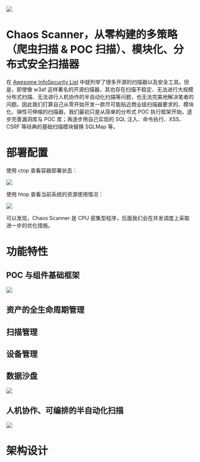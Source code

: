 ![](https://i.postimg.cc/vHMJtwd4/image.png)

# Chaos Scanner，从零构建的多策略（爬虫扫描 & POC 扫描）、模块化、分布式安全扫描器

在 [Awesome InfoSecurity List](https://ngte-al.gitbook.io/i/infosecurity) 中就列举了很多开源的扫描器以及安全工具。但是，即使像 w3af 这样著名的开源扫描器，其也存在扫描不稳定、无法进行大规模分布式扫描、无法进行人机协作的半自动化扫描等问题，也无法完美地解决笔者的问题。因此我们打算自己从零开始开发一款尽可能贴近商业级扫描器要求的、模块化、弹性可伸缩的扫描器，我们最初只是从简单的分布式 POC 执行框架开始，逐步完善漏洞库与 POC 库；再逐步用自己实现的 SQL 注入、命令执行、XSS、CSRF 等经典的基础扫描模块替换 SQLMap 等。

# 部署配置

使用 ctop 查看容器部署状态：

![](https://i.postimg.cc/SK2k9vCV/image.png)

使用 htop 查看当前系统的资源使用情况：

![](https://i.postimg.cc/9QNXMNLX/image.png)

可以发现，Chaos Scanner 是 CPU 密集型程序，后面我们会在并发调度上采取进一步的优化措施。

# 功能特性

## POC 与组件基础框架

![](https://i.postimg.cc/W37592Pn/image.png)

## 资产的全生命周期管理

## 扫描管理

## 设备管理

## 数据沙盘

![](https://i.postimg.cc/y8JrV4F1/image.png)

## 人机协作、可编排的半自动化扫描

![](https://zeebe.io/img/blog/bpmn-primer-1/sequence-decisions-parallel-exclusive.png)

# 架构设计
